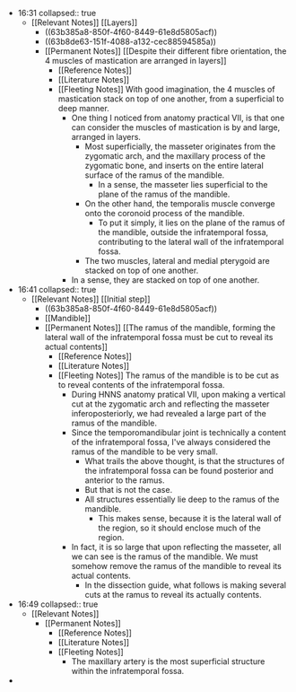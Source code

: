 - 16:31
  collapsed:: true
	- [[Relevant Notes]] [[Layers]]
		- ((63b385a8-850f-4f60-8449-61e8d5805acf))
		- ((63b8de63-151f-4088-a132-cec88594585a))
		- [[Permanent Notes]] [[Despite their different fibre orientation, the 4 muscles of mastication are arranged in layers]]
			- [[Reference Notes]]
			- [[Literature Notes]]
			- [[Fleeting Notes]] With good imagination, the 4 muscles of mastication stack on top of one another, from a superficial to deep manner.
				- One thing I noticed from anatomy practical VII, is that one can consider the muscles of mastication is by and large, arranged in layers.
					- Most superficially, the masseter originates from the zygomatic arch, and the maxillary process of the zygomatic bone, and inserts on the entire lateral surface of the ramus of the mandible.
						- In a sense, the masseter lies superficial to the plane of the ramus of the mandible.
					- On the other hand, the temporalis muscle converge onto the coronoid process of the mandible.
						- To put it simply, it lies on the plane of the ramus of the mandible, outside the infratemporal fossa, contributing to the lateral wall of the infratemporal fossa.
					- The two muscles, lateral and medial pterygoid are stacked on top of one another.
				- In a sense, they are stacked on top of one another.
- 16:41
  collapsed:: true
	- [[Relevant Notes]] [[Initial step]]
		- ((63b385a8-850f-4f60-8449-61e8d5805acf))
		- [[Mandible]]
		- [[Permanent Notes]] [[The ramus of the mandible, forming the lateral wall of the infratemporal fossa must be cut to reveal its actual contents]]
			- [[Reference Notes]]
			- [[Literature Notes]]
			- [[Fleeting Notes]] The ramus of the mandible is to be cut as to reveal contents of the infratemporal fossa.
				- During HNNS anatomy pratical VII, upon making a vertical cut at the zygomatic arch and reflecting the masseter inferoposteriorly, we had revealed a large part of the ramus of the mandible.
				- Since the temporomandibular joint is technically a content of the infratemporal fossa, I've always considered the ramus of the mandible to be very small.
					- What trails the above thought, is that the structures of the infratemporal fossa can be found posterior and anterior to the ramus.
					- But that is not the case.
					- All structures essentially lie deep to the ramus of the mandible.
						- This makes sense, because it is the lateral wall of the region, so it should enclose much of the region.
				- In fact, it is so large that upon reflecting the masseter, all we can see is the ramus of the mandible. We must somehow remove the ramus of the mandible to reveal its actual contents.
					- In the dissection guide, what follows is making several cuts at the ramus to reveal its actually contents.
- 16:49
  collapsed:: true
	- [[Relevant Notes]]
		- [[Permanent Notes]]
			- [[Reference Notes]]
			- [[Literature Notes]]
			- [[Fleeting Notes]]
				- The maxillary artery is the most superficial structure within the infratemporal fossa.
-